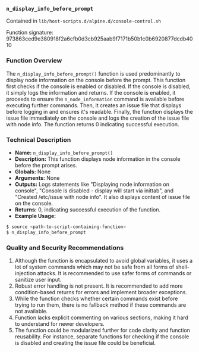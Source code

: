 ### `n_display_info_before_prompt`

Contained in `lib/host-scripts.d/alpine.d/console-control.sh`

Function signature: 973863ced9e380918f2a6cfb0d3cb925aab9f7171b50b1c0b6920877dcdb4010

### Function Overview

The `n_display_info_before_prompt()` function is used predominantly to display node information on the console before the prompt. This function first checks if the console is enabled or disabled. If the console is disabled, it simply logs the information and returns. If the console is enabled, it proceeds to ensure the `n_node_information` command is available before executing further commands. Then, it creates an issue file that displays before logging in and ensures it's readable. Finally, the function displays the issue file immediately on the console and logs the creation of the issue file with node info. The function returns 0 indicating successful execution.

### Technical Description

- **Name:** `n_display_info_before_prompt()`
- **Description:** This function displays node information in the console before the prompt arises.
- **Globals:** None
- **Arguments:** None
- **Outputs:** Logs statements like "Displaying node information on console", "Console is disabled - display will start via inittab", and "Created /etc/issue with node info". It also displays content of issue file on the console.
- **Returns:** 0, indicating successful execution of the function.
- **Example Usage:**

```sh
$ source <path-to-script-containing-function>
$ n_display_info_before_prompt
```

### Quality and Security Recommendations

1. Although the function is encapsulated to avoid global variables, it uses a lot of system commands which may not be safe from all forms of shell-injection attacks. It is recommended to use safer forms of commands or sanitize user input.
2. Robust error handling is not present. It is recommended to add more condition-based returns for errors and implement broader exceptions.
3. While the function checks whether certain commands exist before trying to run them, there is no fallback method if these commands are not available.
4. Function lacks explicit commenting on various sections, making it hard to understand for newer developers.
5. The function could be modularized further for code clarity and function reusability. For instance, separate functions for checking if the console is disabled and creating the issue file could be beneficial.

